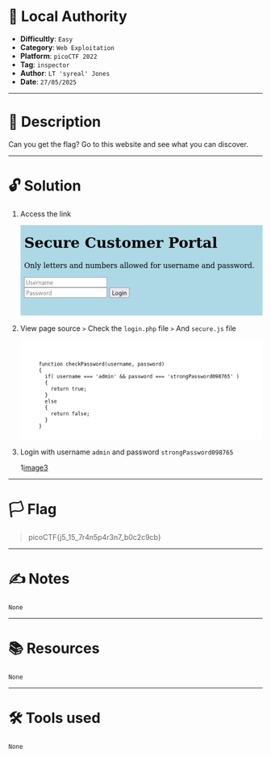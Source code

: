 # :briefcase: Local Authority

- **Difficultly**: `Easy`
- **Category**: `Web Exploitation`
- **Platform**: `picoCTF 2022`
- **Tag**: `inspector`
- **Author**: `LT 'syreal' Jones`
- **Date**: `27/05/2025`

---

# :pencil: Description

Can you get the flag? Go to this website and see what you can discover.

---

# :unlock: Solution

1. Access the link

    ![image1](images/image1.png)

2. View page source `>` Check the `login.php` file `>` And `secure.js` file

    ![image2](images/image2.png)

3. Login with username `admin` and password `strongPassword098765`

    1[image3](images/image3.png)

---

# :white_flag: Flag

>  picoCTF{j5_15_7r4n5p4r3n7_b0c2c9cb}

---

# :writing_hand: Notes

`None`

---

# :books: Resources

`None`

---

# :hammer_and_wrench: Tools used

`None`

